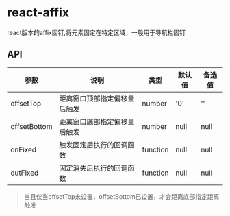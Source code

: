 # react-affix
react版本的affix固钉,将元素固定在特定区域，一般用于导航栏固钉

## API

| 参数 | 说明 | 类型 | 默认值 | 备选值 |
|------|------|------|--------|--------|
| offsetTop | 距离窗口顶部指定偏移量后触发 | number | '0' | '' |
| offsetBottom | 距离窗口底部指定偏移量后触发 | number | null | null |
| onFixed | 触发固定后执行的回调函数 | function | null | null |
| outFixed | 固定消失后执行的回调函数 | function | null | null |


>当且仅当offsetTop未设置，offsetBottom已设置，才会距离底部指定距离触发
